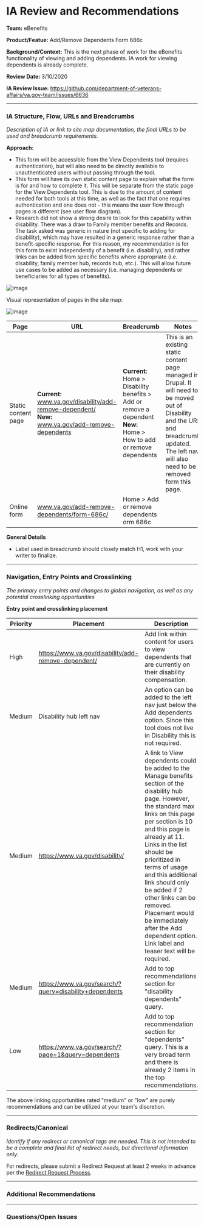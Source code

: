 # IA Review and Recommendations

**Team:** eBenefits

**Product/Featue:** Add/Remove Dependents Form 686c

**Background/Context:** This is the next phase of work for the eBenefits functionality of viewing and adding dependents.  IA work for viewing dependents is already complete. 

**Review Date:** 3/10/2020

**IA Review Issue:** https://github.com/department-of-veterans-affairs/va.gov-team/issues/6636

<hr>

### IA Structure, Flow, URLs and Breadcrumbs <br>  
*Description of IA or link to site map documentation, the final URLs to be used and breadcrumb requirements.*

**Approach:**
- This form will be accessible from the View Dependents tool (requires authentication), but will also need to be directly available to unauthenticated users without passing through the tool.
- This form will have its own static content page to explain what the form is for and how to complete it. This will be separate from the static page for the View Dependents tool. This is due to the amount of content needed for both tools at this time, as well as the fact that one requires authentication and one does not - this means the user flow through pages is different (see user flow diagram). 
- Research did not show a strong desire to look for this capability within disability.  There was a draw to Family member benefits and Records.  The task asked was generic in nature (not specific to adding for disability), which may have resulted in a generic response rather than a benefit-specific response. For this reason, my recommendation is for this form to exist independently of a benefit (i.e. disability), and rather links can be added from specific benefits where appropriate (i.e. disability, family member hub, records hub, etc.). This will allow future use cases to be added as necessary (i.e. managing dependents or beneficiaries for all types of benefits). 


![image](https://user-images.githubusercontent.com/20994159/76347075-01bd6680-62d4-11ea-8a0c-194b00aa490f.png)

Visual representation of pages in the site map: 

![image](https://user-images.githubusercontent.com/20994159/76347286-5cef5900-62d4-11ea-8e0a-df194e14c5a5.png)


Page | URL | Breadcrumb | Notes
--- | --- | --- | ---
Static content page | **Current:** <br> www.va.gov/disability/add-remove-dependent/ <br> **New:** <br>  www.va.gov/add-remove-dependents  | **Current:** <br> Home > Disability benefits > Add or remove a dependent <br> **New:** <br> Home > How to add or remove dependents  | This is an existing static content page managed in Drupal.  It will need to be moved out of Disability and the URL and breadcrumb updated.  The left nav will also need to be removed form this page. 
Online form | www.va.gov/add-remove-dependents/form-686c/ | Home > Add or remove dependents orm 686c
 
**General Details**
- Label used in breadcrumb should closely match H1, work with your writer to finalize. 


<hr>

### Navigation, Entry Points and Crosslinking
*The primary entry points and changes to global navigation, as well as any potential crosslinking opportunities*

**Entry point and crosslinking placement**

Priority | Placement | Description
--- | --- | ---
High | https://www.va.gov/disability/add-remove-dependent/ | Add link within content for users to view dependents that are currently on their disability compensation. 
Medium | Disability hub left nav | An option can be added to the left nav just below the Add dependents option.  Since this tool does not live in Disability this is not required. 
Medium | https://www.va.gov/disability/ | A link to View dependents could be added to the Manage benefits section of the disability hub page.  However, the standard max links on this page per section is 10 and this page is already at 11. Links in the list should be prioritized in terms of usage and this additional link should only be added if 2 other links can be removed.  Placement would be immediately after the Add dependent option.  Link label and teaser text will be required. 
Medium | https://www.va.gov/search/?query=disability+dependents | Add to top recommendations section for "disability dependents" query.
Low | https://www.va.gov/search/?page=1&query=dependents | Add to top recommendation section for "dependents" query. This is a very broad term and there is already 2 items in the top recommendations. 

The above linking opportunities rated "medium" or "low" are purely recommendations and can be utilized at your team's discretion.

<hr>

### Redirects/Canonical <br>
*Identify if any redirect or canonical tags are needed.  This is not intended to be a complete and final list of redirect needs, but directional information only.*  

For redirects, please submit a Redirect Request at least 2 weeks in advance per the [Redirect Request Process](https://github.com/department-of-veterans-affairs/va.gov-team/blob/master/platform/information-architecture/request-redirect.md).

<hr>

### Additional Recommendations

<hr>

### Questions/Open Issues



